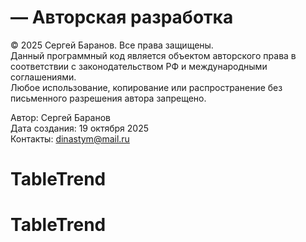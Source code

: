 # <TableTrend> — Авторская разработка

© 2025 Сергей Баранов. Все права защищены.  
Данный программный код является объектом авторского права в соответствии с законодательством РФ и международными соглашениями.  
Любое использование, копирование или распространение без письменного разрешения автора запрещено.

Автор: Сергей Баранов  
Дата создания: 19 октября 2025  
Контакты: dinastym@mail.ru
# TableTrend
# TableTrend

